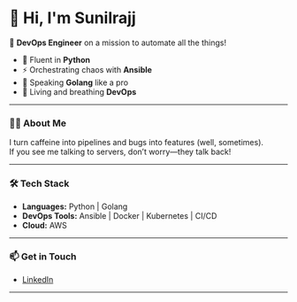 # 👋 Hi, I'm Sunilrajj

🚀 **DevOps Engineer** on a mission to automate all the things!

- 🐍 Fluent in **Python**
- ⚡ Orchestrating chaos with **Ansible**
- 🦾 Speaking **Golang** like a pro
- 🔧 Living and breathing **DevOps**

---

### 👨‍💻 About Me

I turn caffeine into pipelines and bugs into features (well, sometimes).  
If you see me talking to servers, don’t worry—they talk back!

---

### 🛠️ Tech Stack

- **Languages:** Python | Golang
- **DevOps Tools:** Ansible | Docker | Kubernetes | CI/CD
- **Cloud:** AWS

---

### 📫 Get in Touch

- [LinkedIn](www.linkedin.com/in/sunil-raj-253794104) <!-- Add your LinkedIn link here -->

---

<!-- Add any favorite projects or fun facts below! -->
